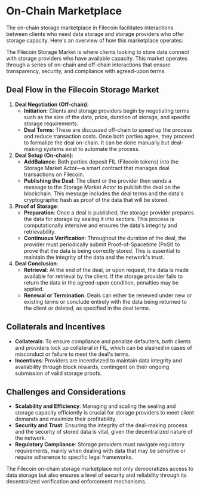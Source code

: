 # On-Chain Marketplace

The on-chain storage marketplace in Filecoin facilitates interactions between clients who need data storage and storage providers who offer storage capacity. Here's an overview of how this marketplace operates:

The Filecoin Storage Market is where clients looking to store data connect with storage providers who have available capacity. This market operates through a series of on-chain and off-chain interactions that ensure transparency, security, and compliance with agreed-upon terms.

## Deal Flow in the Filecoin Storage Market

1. **Deal Negotiation (Off-chain)**:
   * **Initiation**: Clients and storage providers begin by negotiating terms such as the size of the data, price, duration of storage, and specific storage requirements.
   * **Deal Terms**: These are discussed off-chain to speed up the process and reduce transaction costs. Once both parties agree, they proceed to formalize the deal on-chain. It can be done manually but deal-making systems exist to automate the process.&#x20;
2. **Deal Setup (On-chain)**:
   * **AddBalance**: Both parties deposit FIL (Filecoin tokens) into the Storage Market Actor—a smart contract that manages deal transactions on Filecoin.
   * **Publishing the Deal**: The client or the provider then sends a message to the Storage Market Actor to publish the deal on the blockchain. This message includes the deal terms and the data's cryptographic hash as proof of the data that will be stored.
3. **Proof of Storage**:
   * **Preparation**: Once a deal is published, the storage provider prepares the data for storage by sealing it into sectors. This process is computationally intensive and ensures the data's integrity and retrievability.
   * **Continuous Verification**: Throughout the duration of the deal, the provider must periodically submit Proof-of-Spacetime (PoSt) to prove that the data is being correctly stored. This is essential to maintain the integrity of the data and the network's trust.
4. **Deal Conclusion**:
   * **Retrieval**: At the end of the deal, or upon request, the data is made available for retrieval by the client. If the storage provider fails to return the data in the agreed-upon condition, penalties may be applied.
   * **Renewal or Termination**: Deals can either be renewed under new or existing terms or conclude entirely with the data being returned to the client or deleted, as specified in the deal terms.

## Collaterals and Incentives

* **Collaterals**: To ensure compliance and penalize defaulters, both clients and providers lock up collateral in FIL, which can be slashed in cases of misconduct or failure to meet the deal's terms.
* **Incentives**: Providers are incentivized to maintain data integrity and availability through block rewards, contingent on their ongoing submission of valid storage proofs.

## Challenges and Considerations

* **Scalability and Efficiency**: Managing and scaling the sealing and storage capacity efficiently is crucial for storage providers to meet client demands and maximize their profitability.
* **Security and Trust**: Ensuring the integrity of the deal-making process and the security of stored data is vital, given the decentralized nature of the network.
* **Regulatory Compliance**: Storage providers must navigate regulatory requirements, mainly when dealing with data that may be sensitive or require adherence to specific legal frameworks.

The Filecoin on-chain storage marketplace not only democratizes access to data storage but also ensures a level of security and reliability through its decentralized verification and enforcement mechanisms.
